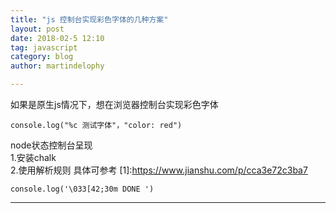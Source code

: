 ```yaml
---
title: "js 控制台实现彩色字体的几种方案"
layout: post
date: 2018-02-5 12:10
tag: javascript
category: blog
author: martindelophy

---
```

如果是原生js情况下，想在浏览器控制台实现彩色字体  
```
console.log("%c 测试字体"，"color: red")
```  
node状态控制台呈现  
1.安装chalk  
2.使用解析规则 具体可参考  [1]:https://www.jianshu.com/p/cca3e72c3ba7
```
console.log('\033[42;30m DONE ')
```

---


